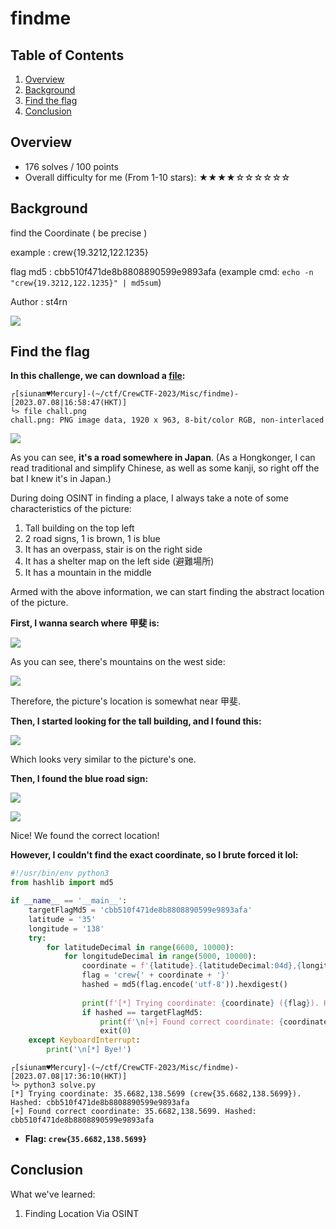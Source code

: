 # findme

## Table of Contents

1. [Overview](#overview)
2. [Background](#background)
3. [Find the flag](#find-the-flag)
4. [Conclusion](#conclusion)

## Overview

- 176 solves / 100 points
- Overall difficulty for me (From 1-10 stars): ★★★★☆☆☆☆☆☆

## Background

find the Coordinate ( be precise )

example : crew{19.3212,122.1235}

flag md5 : cbb510f471de8b8808890599e9893afa (example cmd: `echo -n "crew{19.3212,122.1235}" | md5sum`)

Author : st4rn

![](https://raw.githubusercontent.com/siunam321/CTF-Writeups/main/CrewCTF-2023/images/Pasted%20image%2020230710142735.png)

## Find the flag

**In this challenge, we can download a [file](https://github.com/siunam321/CTF-Writeups/blob/main/CrewCTF-2023/Misc/findme/chall.png):**
```shell
┌[siunam♥Mercury]-(~/ctf/CrewCTF-2023/Misc/findme)-[2023.07.08|16:58:47(HKT)]
└> file chall.png  
chall.png: PNG image data, 1920 x 963, 8-bit/color RGB, non-interlaced
```

![](https://raw.githubusercontent.com/siunam321/CTF-Writeups/main/CrewCTF-2023/images/Pasted%20image%2020230708165900.png)

As you can see, **it's a road somewhere in Japan**. (As a Hongkonger, I can read traditional and simplify Chinese, as well as some kanji, so right off the bat I knew it's in Japan.)

During doing OSINT in finding a place, I always take a note of some characteristics of the picture:

1. Tall building on the top left
2. 2 road signs, 1 is brown, 1 is blue
3. It has an overpass, stair is on the right side
4. It has a shelter map on the left side (避難場所)
5. It has a mountain in the middle

Armed with the above information, we can start finding the abstract location of the picture.

**First, I wanna search where 甲斐 is:**

![](https://raw.githubusercontent.com/siunam321/CTF-Writeups/main/CrewCTF-2023/images/Pasted%20image%2020230708170910.png)

As you can see, there's mountains on the west side:

![](https://raw.githubusercontent.com/siunam321/CTF-Writeups/main/CrewCTF-2023/images/Pasted%20image%2020230708171018.png)

Therefore, the picture's location is somewhat near 甲斐.

**Then, I started looking for the tall building, and I found this:**

![](https://raw.githubusercontent.com/siunam321/CTF-Writeups/main/CrewCTF-2023/images/Pasted%20image%2020230708171509.png)

Which looks very similar to the picture's one.

**Then, I found the blue road sign:** 

![](https://raw.githubusercontent.com/siunam321/CTF-Writeups/main/CrewCTF-2023/images/Pasted%20image%2020230708171632.png)

![](https://raw.githubusercontent.com/siunam321/CTF-Writeups/main/CrewCTF-2023/images/Pasted%20image%2020230708171715.png)

Nice! We found the correct location!

**However, I couldn't find the exact coordinate, so I brute forced it lol:**
```python
#!/usr/bin/env python3
from hashlib import md5

if __name__ == '__main__':
    targetFlagMd5 = 'cbb510f471de8b8808890599e9893afa'
    latitude = '35'
    longitude = '138'
    try:
        for latitudeDecimal in range(6600, 10000):
            for longitudeDecimal in range(5000, 10000):
                coordinate = f'{latitude}.{latitudeDecimal:04d},{longitude}.{longitudeDecimal:04d}'
                flag = 'crew{' + coordinate + '}'
                hashed = md5(flag.encode('utf-8')).hexdigest()
                
                print(f'[*] Trying coordinate: {coordinate} ({flag}). Hashed: {hashed}', end='\r')
                if hashed == targetFlagMd5:
                    print(f'\n[+] Found correct coordinate: {coordinate}. Hashed: {hashed}')
                    exit(0)
    except KeyboardInterrupt:
        print('\n[*] Bye!')
```

```shell
┌[siunam♥Mercury]-(~/ctf/CrewCTF-2023/Misc/findme)-[2023.07.08|17:36:10(HKT)]
└> python3 solve.py
[*] Trying coordinate: 35.6682,138.5699 (crew{35.6682,138.5699}). Hashed: cbb510f471de8b8808890599e9893afa
[+] Found correct coordinate: 35.6682,138.5699. Hashed: cbb510f471de8b8808890599e9893afa
```

- **Flag: `crew{35.6682,138.5699}`**

## Conclusion

What we've learned:

1. Finding Location Via OSINT